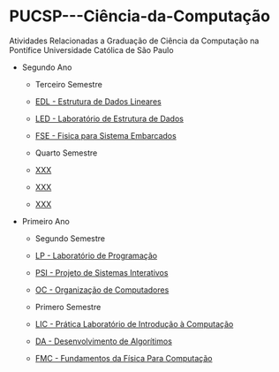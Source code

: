 # PUCSP---Ciência-da-Computação
Atividades Relacionadas a Graduação de Ciência da Computação na Pontífice Universidade Católica de São Paulo

- Segundo Ano
  - Terceiro Semestre
   - [EDL - Estrutura de Dados Lineares](https://github.com/LeoMSgit/PUCSP---Ciencia_da_Computacao/tree/main/Terceiro%20Semestre/EDL%20-%20Estrutura%20de%20Dados%20Lineares)
   - [LED - Laboratório de Estrutura de Dados](https://github.com/LeoMSgit/PUCSP---Ciencia_da_Computacao/tree/main/Terceiro%20Semestre/LED%20-%20Laborat%C3%B3rio%20de%20Estrutura%20de%20Dados)
   - [FSE - Fisica para Sistema Embarcados](https://github.com/LeoMSgit/PUCSP---Ciencia_da_Computacao/tree/main/Terceiro%20Semestre/FSE%20-%20F%C3%ADsica%20para%20Sistemas%20Embutidos)

  - Quarto Semestre
   - [XXX]()
   - [XXX]()
   - [XXX]() 


- Primeiro Ano
  - Segundo Semestre
   - [LP - Laboratório de Programação](https://github.com/LeoMSgit/PUCSP---Ciencia_da_Computacao/tree/main/Segundo%20Semestre/LP%20-%20Laborat%C3%B3rio%20de%20Programa%C3%A7%C3%A3o)
   - [PSI - Projeto de Sistemas Interativos](https://github.com/LeoMSgit/PUCSP---Ciencia_da_Computacao/tree/main/Segundo%20Semestre/PSI%20-%20Projeto%20de%20Sistemas%20Interativos)
   - [OC - Organização de Computadores](https://github.com/LeoMSgit/PUCSP---Ciencia_da_Computacao/tree/main/Segundo%20Semestre/OC%20-%20Organiza%C3%A7%C3%A3o%20de%20Computadores)

  - Primero Semestre
   - [LIC - Prática Laboratório de Introdução à Computação](https://github.com/LeoMSgit/PUCSP---Ciencia-da-Computacao/tree/main/Primeiro%20Semestre/Pr%C3%A1tica%20Laborat%C3%B3rio%20de%20Introdu%C3%A7%C3%A3o%20a%20Computa%C3%A7%C3%A3o)
   - [DA - Desenvolvimento de Algorítimos](https://github.com/LeoMSgit/PUCSP---Ciencia-da-Computacao/tree/main/Primeiro%20Semestre/Desenvolvimento%20de%20Algor%C3%ADtimos)
   - [FMC - Fundamentos da Física Para Computação](https://github.com/LeoMSgit/PUCSP---Ciencia-da-Computacao/tree/main/Primeiro%20Semestre/FMC%20-%20Fundamentos%20da%20F%C3%ADsica%20Para%20Computa%C3%A7%C3%A3o/Arduino) 
